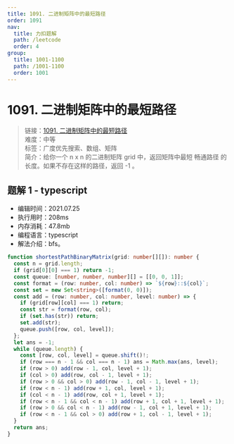 ```yaml
---
title: 1091. 二进制矩阵中的最短路径
order: 1091
nav:
  title: 力扣题解
  path: /leetcode
  order: 4
group:
  title: 1001-1100
  path: /1001-1100
  order: 1001
---
```


# 1091. 二进制矩阵中的最短路径

> 链接：[1091. 二进制矩阵中的最短路径](https://leetcode-cn.com/problems/shortest-path-in-binary-matrix/)  
> 难度：中等  
> 标签：广度优先搜索、数组、矩阵  
> 简介：给你一个 n x n 的二进制矩阵 grid 中，返回矩阵中最短 畅通路径 的长度。如果不存在这样的路径，返回 -1 。

## 题解 1 - typescript

- 编辑时间：2021.07.25
- 执行用时：208ms
- 内存消耗：47.8mb
- 编程语言：typescript
- 解法介绍：bfs。

```typescript
function shortestPathBinaryMatrix(grid: number[][]): number {
  const n = grid.length;
  if (grid[0][0] === 1) return -1;
  const queue: [number, number, number][] = [[0, 0, 1]];
  const format = (row: number, col: number) => `${row}::${col}`;
  const set = new Set<string>([format(0, 0)]);
  const add = (row: number, col: number, level: number) => {
    if (grid[row][col] === 1) return;
    const str = format(row, col);
    if (set.has(str)) return;
    set.add(str);
    queue.push([row, col, level]);
  };
  let ans = -1;
  while (queue.length) {
    const [row, col, level] = queue.shift()!;
    if (row === n - 1 && col === n - 1) ans = Math.max(ans, level);
    if (row > 0) add(row - 1, col, level + 1);
    if (col > 0) add(row, col - 1, level + 1);
    if (row > 0 && col > 0) add(row - 1, col - 1, level + 1);
    if (row < n - 1) add(row + 1, col, level + 1);
    if (col < n - 1) add(row, col + 1, level + 1);
    if (row < n - 1 && col < n - 1) add(row + 1, col + 1, level + 1);
    if (row > 0 && col < n - 1) add(row - 1, col + 1, level + 1);
    if (row < n - 1 && col > 0) add(row + 1, col - 1, level + 1);
  }
  return ans;
}
```
